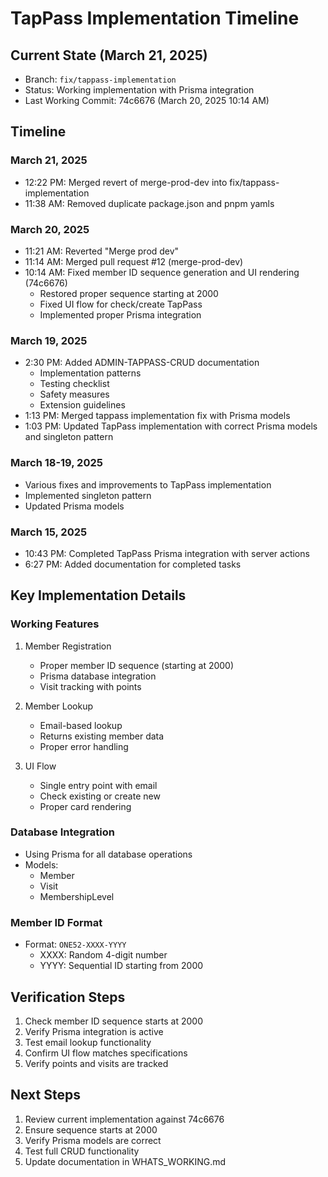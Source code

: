 # TapPass Implementation Timeline

## Current State (March 21, 2025)
- Branch: `fix/tappass-implementation`
- Status: Working implementation with Prisma integration
- Last Working Commit: 74c6676 (March 20, 2025 10:14 AM)

## Timeline

### March 21, 2025
- 12:22 PM: Merged revert of merge-prod-dev into fix/tappass-implementation
- 11:38 AM: Removed duplicate package.json and pnpm yamls

### March 20, 2025
- 11:21 AM: Reverted "Merge prod dev"
- 11:14 AM: Merged pull request #12 (merge-prod-dev)
- 10:14 AM: Fixed member ID sequence generation and UI rendering (74c6676)
  - Restored proper sequence starting at 2000
  - Fixed UI flow for check/create TapPass
  - Implemented proper Prisma integration

### March 19, 2025
- 2:30 PM: Added ADMIN-TAPPASS-CRUD documentation
  - Implementation patterns
  - Testing checklist
  - Safety measures
  - Extension guidelines
- 1:13 PM: Merged tappass implementation fix with Prisma models
- 1:03 PM: Updated TapPass implementation with correct Prisma models and singleton pattern

### March 18-19, 2025
- Various fixes and improvements to TapPass implementation
- Implemented singleton pattern
- Updated Prisma models

### March 15, 2025
- 10:43 PM: Completed TapPass Prisma integration with server actions
- 6:27 PM: Added documentation for completed tasks

## Key Implementation Details

### Working Features
1. Member Registration
   - Proper member ID sequence (starting at 2000)
   - Prisma database integration
   - Visit tracking with points

2. Member Lookup
   - Email-based lookup
   - Returns existing member data
   - Proper error handling

3. UI Flow
   - Single entry point with email
   - Check existing or create new
   - Proper card rendering

### Database Integration
- Using Prisma for all database operations
- Models:
  - Member
  - Visit
  - MembershipLevel

### Member ID Format
- Format: `ONE52-XXXX-YYYY`
  - XXXX: Random 4-digit number
  - YYYY: Sequential ID starting from 2000

## Verification Steps
1. Check member ID sequence starts at 2000
2. Verify Prisma integration is active
3. Test email lookup functionality
4. Confirm UI flow matches specifications
5. Verify points and visits are tracked

## Next Steps
1. Review current implementation against 74c6676
2. Ensure sequence starts at 2000
3. Verify Prisma models are correct
4. Test full CRUD functionality
5. Update documentation in WHATS_WORKING.md 
